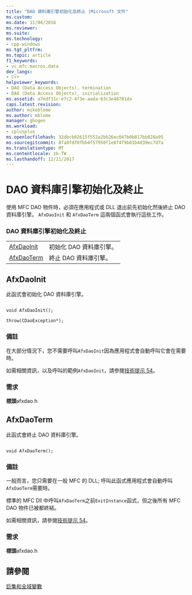 ```yaml
---
title: "DAO 資料庫引擎初始化及終止 |Microsoft 文件"
ms.custom: 
ms.date: 11/04/2016
ms.reviewer: 
ms.suite: 
ms.technology:
- cpp-windows
ms.tgt_pltfrm: 
ms.topic: article
f1_keywords:
- vc.mfc.macros.data
dev_langs:
- C++
helpviewer_keywords:
- DAO (Data Access Objects), termination
- DAO (Data Access Objects), initialization
ms.assetid: a7edf31c-e7c2-4f3e-aada-63c3e48781da
caps.latest.revision: 
author: mikeblome
ms.author: mblome
manager: ghogen
ms.workload:
- cplusplus
ms.openlocfilehash: 32dbcb02615f552a2bb26ec047b0b817bb828a95
ms.sourcegitcommit: 8fa8fdf0fbb4f57950f1e8f4f9b81b4d39ec7d7a
ms.translationtype: MT
ms.contentlocale: zh-TW
ms.lasthandoff: 12/21/2017
---
```

# <a name="dao-database-engine-initialization-and-termination"></a>DAO 資料庫引擎初始化及終止
使用 MFC DAO 物件時，必須在應用程式或 DLL 退出前先初始化然後終止 DAO 資料庫引擎。 `AfxDaoInit` 和 `AfxDaoTerm` 這兩個函式會執行這些工作。  
  
### <a name="dao-database-engine-initialization-and-termination"></a>DAO 資料庫引擎初始化及終止  
  
|||  
|-|-|  
|[AfxDaoInit](#afxdaoinit)|初始化 DAO 資料庫引擎。|  
|[AfxDaoTerm](#afxdaoterm)|終止 DAO 資料庫引擎。|  
  
##  <a name="afxdaoinit"></a>AfxDaoInit  
 此函式會初始化 DAO 資料庫引擎。  
  
```  
 
void AfxDaoInit();

throw(CDaoException*);  
```  
  
### <a name="remarks"></a>備註  
 在大部分情況下，您不需要呼叫`AfxDaoInit`因為應用程式會自動呼叫它會在需要時。  
  
 如需相關資訊，以及呼叫的範例`AfxDaoInit`，請參閱[技術提示 54](../../mfc/tn054-calling-dao-directly-while-using-mfc-dao-classes.md)。  
  
### <a name="requirements"></a>需求  
  **標頭**afxdao.h  
  
##  <a name="afxdaoterm"></a>AfxDaoTerm  
 此函式會終止 DAO 資料庫引擎。  
  
```  
 
void AfxDaoTerm();  
```  
  
### <a name="remarks"></a>備註  
 一般而言，您只需要在一般 MFC 的 DLL; 呼叫此函式應用程式會自動呼叫`AfxDaoTerm`需要時。  
  
 標準的 MFC Dll 中呼叫`AfxDaoTerm`之前`ExitInstance`函式，但之後所有 MFC DAO 物件已被都終結。  
  
 如需相關資訊，請參閱[技術提示 54](../../mfc/tn054-calling-dao-directly-while-using-mfc-dao-classes.md)。  

### <a name="requirements"></a>需求  
  **標頭**afxdao.h  

## <a name="see-also"></a>請參閱  
 [巨集和全域變數](../../mfc/reference/mfc-macros-and-globals.md)
